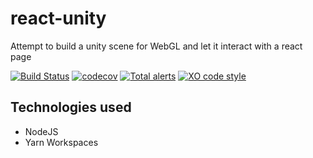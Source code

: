 # react-unity
Attempt to build a unity scene for WebGL and let it interact with a react page

[![Build Status](https://travis-ci.com/webbertakken/react-unity.svg?branch=master)](https://travis-ci.com/webbertakken/react-unity)
[![codecov](https://codecov.io/gh/webbertakken/react-unity/branch/master/graph/badge.svg)](https://codecov.io/gh/webbertakken/react-unity)
[![Total alerts](https://img.shields.io/lgtm/alerts/g/webbertakken/react-unity.svg?logo=lgtm&logoWidth=18)](https://lgtm.com/projects/g/webbertakken/react-unity/alerts/)
[![XO code style](https://img.shields.io/badge/code_style-XO-5ed9c7.svg)](https://github.com/xojs/xo)

## Technologies used

- NodeJS
- Yarn Workspaces
